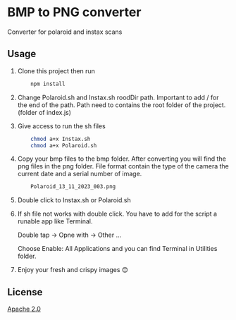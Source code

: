 # BMP to PNG converter

Converter for polaroid and instax scans

## Usage

1. Clone this project then run

   ```javascript
       npm install
   ```

2. Change Polaroid.sh and Instax.sh roodDir path. Important to add / for the end of the path. Path need to contains the root folder of the project. (folder of index.js)

3. Give access to run the sh files
   ```bash
       chmod a+x Instax.sh
       chmod a+x Polaroid.sh
   ```
4. Copy your bmp files to the bmp folder. After converting you will find the png files in the png folder. File format contain the type of the camera the current date and a serial number of image.
   ```bash
       Polaroid_13_11_2023_003.png
   ```
5. Double click to Instax.sh or Polaroid.sh
6. If sh file not works with double click. You have to add for the script a runable app like Terminal.

   Double tap -> Opne with -> Other ...

   Choose Enable: All Applications and you can find Terminal in Utilities folder.

7. Enjoy your fresh and crispy images 😊

## License

[Apache 2.0](http://www.apache.org/licenses/)
